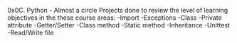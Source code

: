 0x0C. Python - Almost a circle
Projects done to review the level of learning objectives in the these  course areas: -Import -Exceptions -Class -Private attribute -Getter/Setter -Class method -Static method -Inheritance -Unittest -Read/Write file
